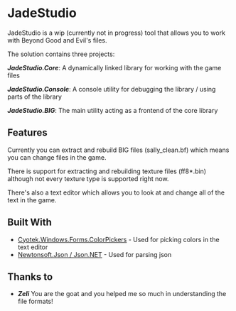 # JadeStudio

JadeStudio is a wip (currently not in progress) tool that allows you to work with Beyond Good and Evil's files.

The solution contains three projects:

***JadeStudio.Core***: A dynamically linked library for working with the game files

***JadeStudio.Console***: A console utility for debugging the library / using parts of the library

***JadeStudio.BIG***: The main utility acting as a frontend of the core library

## Features
Currently you can extract and rebuild BIG files (sally_clean.bf) which means you can change files in the game.

There is support for extracting and rebuilding texture files (ff8*.bin) although not every texture type is supported right now.

There's also a text editor which allows you to look at and change all of the text in the game.

## Built With

* [Cyotek.Windows.Forms.ColorPickers](https://github.com/cyotek/Cyotek.Windows.Forms.ColorPicker) - Used for picking colors in the text editor
* [Newtonsoft.Json / Json.NET](https://github.com/JamesNK/Newtonsoft.Json) - Used for parsing json

## Thanks to
* ***Zeli*** You are the goat and you helped me so much in understanding the file formats!
